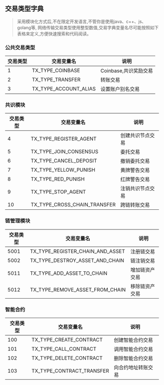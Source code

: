 
## 交易类型字典
> 采用模块化方式后,不在限定开发语言,不管你是使用java、c++、js、golang等,
> 网络传输交易类型使用整型数值,交易字典变量名尽可能按照如下表格来定义,方便快速搜索和代码阅读。

### 公共交易类型

|交易类型 | 交易变量名            |说明            |
|---- |----------------------|---------------|
|1    |TX_TYPE_COINBASE      |Coinbase,共识奖励交易 |
|2    |TX_TYPE_TRANSFER      |转账交易|
|3    |TX_TYPE_ACCOUNT_ALIAS |设置账户别名交易|

### 共识模块

|交易类型 | 交易变量名            |说明            |
|---- |----------------------|---------------|
|4    |TX_TYPE_REGISTER_AGENT|创建共识节点交易|
|5    |TX_TYPE_JOIN_CONSENSUS|委托交易|
|6    |TX_TYPE_CANCEL_DEPOSIT|撤销委托交易|
|7    |TX_TYPE_YELLOW_PUNISH |黄牌警告交易|
|8    |TX_TYPE_RED_PUNISH    |红牌警告交易|
|9    |TX_TYPE_STOP_AGENT    |注销共识节点交易|
|10   |TX_TYPE_CROSS_CHAIN_TRANSFER   |跨链转账交易 |

### 链管理模块

|交易类型 | 交易变量名            |说明            |
|---- |-------------------------------- |---------------|
|5001 |TX_TYPE_REGISTER_CHAIN_AND_ASSET |注册链交易|
|5002 |TX_TYPE_DESTROY_ASSET_AND_CHAIN  |链注销交易|
|5011 |TX_TYPE_ADD_ASSET_TO_CHAIN       |增加链资产交易|
|5012 |TX_TYPE_REMOVE_ASSET_FROM_CHAIN  |移除链资产交易|

### 智能合约

|交易类型 | 交易变量名               |说明            |
|---- |------------------------ |---------------|
|100  |TX_TYPE_CREATE_CONTRACT  |创建智能合约交易|
|101  |TX_TYPE_CALL_CONTRACT    |调用智能合约交易|
|102  |TX_TYPE_DELETE_CONTRACT  |删除智能合约交易|
|103  |TX_TYPE_CONTRACT_TRANSFER|向合约地址转账交易|
